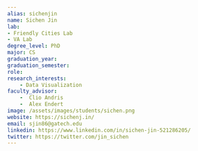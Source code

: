 ```yaml
---
alias: sichenjin
name: Sichen Jin 
lab: 
- Friendly Cities Lab
- VA Lab 
degree_level: PhD 
major: CS 
graduation_year: 
graduation_semester: 
role: 
research_interests: 
    - Data Visualization 
faculty_advisor:
    -  Clio Andris 
    -  Alex Endert
image: /assets/images/students/sichen.png
website: https://sichenj.in/
email: sjin86@gatech.edu
linkedin: https://www.linkedin.com/in/sichen-jin-521286205/
twitter: https://twitter.com/jin_sichen
---
```

